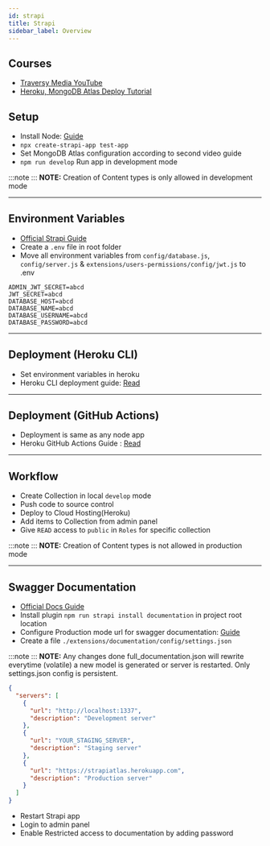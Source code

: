 ```yaml
---
id: strapi
title: Strapi
sidebar_label: Overview
---
```


## Courses

- [Traversy Media YouTube](https://www.youtube.com/watch?v=6FnwAbd2SDY)
- [Heroku, MongoDB Atlas Deploy Tutorial](https://www.youtube.com/watch?v=0PLoSxnxdVA)

## Setup

- Install Node: [Guide](../../languages/node/node)
- `npx create-strapi-app test-app`
- Set MongoDB Atlas configuration according to second video guide
- `npm run develop` Run app in development mode

:::note
:::
**NOTE:** Creation of Content types is only allowed in development mode

---

## Environment Variables

- [Official Strapi Guide](https://strapi.io/documentation/developer-docs/latest/concepts/configurations.html#environments)
- Create a `.env` file in root folder
- Move all environment variables from `config/database.js`, `config/server.js` & `extensions/users-permissions/config/jwt.js` to .env

```text title=.env
ADMIN_JWT_SECRET=abcd
JWT_SECRET=abcd
DATABASE_HOST=abcd
DATABASE_NAME=abcd
DATABASE_USERNAME=abcd
DATABASE_PASSWORD=abcd
```

---

## Deployment (Heroku CLI)

- Set environment variables in heroku
- Heroku CLI deployment guide: [Read](../../deployment/heroku#cli)

---

## Deployment (GitHub Actions)

- Deployment is same as any node app
- Heroku GitHub Actions Guide : [Read](../../deployment/heroku#github-actions-ci-cd)

---

## Workflow

- Create Collection in local `develop` mode
- Push code to source control
- Deploy to Cloud Hosting(Heroku)
- Add items to Collection from admin panel
- Give `READ` access to `public` in `Roles` for specific collection

:::note
:::
**NOTE:** Creation of Content types is not allowed in production mode

---

## Swagger Documentation

- [Official Docs Guide](https://strapi.io/documentation/developer-docs/latest/plugins/documentation.html)
- Install plugin `npm run strapi install documentation` in project root location
- Configure Production mode url for swagger documentation: [Guide](https://strapi.io/documentation/developer-docs/latest/plugins/documentation.html#settings)
- Create a file `./extensions/documentation/config/settings.json`

:::note
:::
**NOTE:** Any changes done full_documentation.json will rewrite everytime (volatile) a new model is generated or server is restarted. Only settings.json config is persistent.

```json title="/extensions/documentation/config/settings.json"
{
  "servers": [
    {
      "url": "http://localhost:1337",
      "description": "Development server"
    },
    {
      "url": "YOUR_STAGING_SERVER",
      "description": "Staging server"
    },
    {
      "url": "https://strapiatlas.herokuapp.com",
      "description": "Production server"
    }
  ]
}
```

- Restart Strapi app
- Login to admin panel
- Enable Restricted access to documentation by adding password
